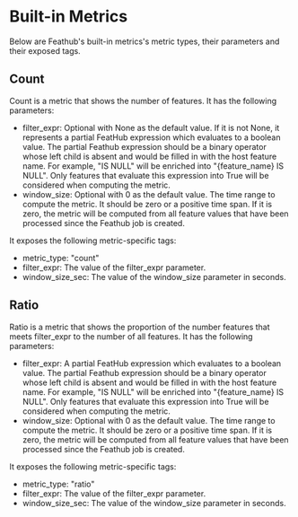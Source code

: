 # Built-in Metrics

Below are Feathub's built-in metrics's metric types, their parameters and their
exposed tags.

## Count

Count is a metric that shows the number of features. It has the following
parameters:

- filter_expr: Optional with None as the default value. If it is not None, it
  represents a partial FeatHub expression which evaluates to a boolean value.
  The partial Feathub expression should be a binary operator whose left child is
  absent and would be filled in with the host feature name. For example, "IS
  NULL" will be enriched into "{feature_name} IS NULL". Only features that
  evaluate this expression into True will be considered when computing the
  metric.
- window_size: Optional with 0 as the default value. The time range to compute
  the metric. It should be zero or a positive time span. If it is zero, the
  metric will be computed from all feature values that have been processed since
  the Feathub job is created.

It exposes the following metric-specific tags:

- metric_type: "count"
- filter_expr: The value of the filter_expr parameter.
- window_size_sec: The value of the window_size parameter in seconds.

## Ratio

Ratio is a metric that shows the proportion of the number features that meets
filter_expr to the number of all features. It has the following parameters:

- filter_expr: A partial FeatHub expression which evaluates to a boolean value.
  The partial Feathub expression should be a binary operator whose left child is
  absent and would be filled in with the host feature name. For example, "IS
  NULL" will be enriched into "{feature_name} IS NULL". Only features that
  evaluate this expression into True will be considered when computing the
  metric.
- window_size: Optional with 0 as the default value. The time range to compute
  the metric. It should be zero or a positive time span. If it is zero, the
  metric will be computed from all feature values that have been processed since
  the Feathub job is created.

It exposes the following metric-specific tags:

- metric_type: "ratio"
- filter_expr: The value of the filter_expr parameter.
- window_size_sec: The value of the window_size parameter in seconds.

